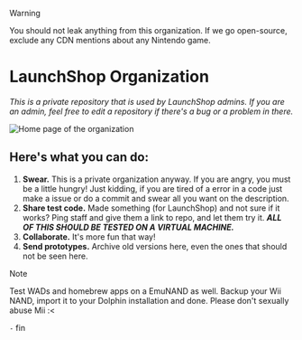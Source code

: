 > [!WARNING]
> You should not leak anything from this organization. If we go open-source, exclude any CDN mentions about any Nintendo game.

# LaunchShop Organization

*This is a private repository that is used by LaunchShop admins. If you are an admin, feel free to edit a repository if there's a bug or a problem in there.*

![Home page of the organization](https://i.imgur.com/DuCDC8w.png)

## Here's what you can do:
 1. **Swear.** This is a private organization anyway. If you are angry, you must be a little hungry! Just kidding, if you are tired of a error in a code just make a issue or do a commit and swear all you want on the description.
 2. **Share test code.** Made something (for LaunchShop) and not sure if it works? Ping staff and give them a link to repo, and let them try it. ***ALL OF THIS SHOULD BE TESTED ON A VIRTUAL MACHINE.***
 3. **Collaborate.** It's more fun that way!
 4. **Send prototypes.** Archive old versions here, even the ones that should not be seen here.

> [!NOTE]
> Test WADs and homebrew apps on a EmuNAND as well. Backup your Wii NAND, import it to your Dolphin installation and done. Please don't sexually abuse Mii :<


`-` fin

